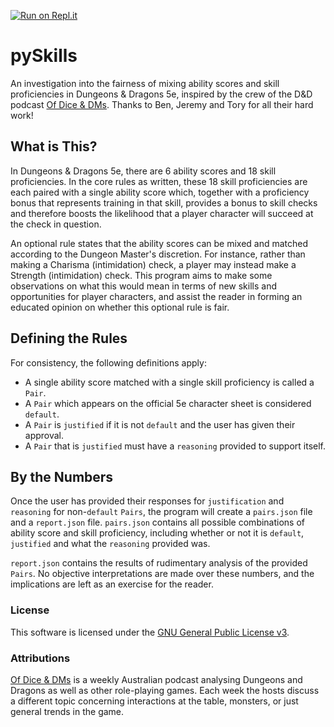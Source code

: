 [![Run on Repl.it](https://repl.it/badge/github/zachwingrave/pySkills)](https://repl.it/github/zachwingrave/pySkills)

# pySkills

An investigation into the fairness of mixing ability scores and skill proficiencies in Dungeons & Dragons 5e, inspired by the crew of the D&D podcast [Of Dice & DMs](https://soundcloud.com/ofdiceanddms). Thanks to Ben, Jeremy and Tory for all their hard work!

## What is This?

In Dungeons & Dragons 5e, there are 6 ability scores and 18 skill proficiencies. In the core rules as written, these 18 skill proficiencies are each paired with a single ability score which, together with a proficiency bonus that represents training in that skill, provides a bonus to skill checks and therefore boosts the likelihood that a player character will succeed at the check in question.

An optional rule states that the ability scores can be mixed and matched according to the Dungeon Master's discretion. For instance, rather than making a Charisma (intimidation) check, a player may instead make a Strength (intimidation) check. This program aims to make some observations on what this would mean in terms of new skills and opportunities for player characters, and assist the reader in forming an educated opinion on whether this optional rule is fair.

## Defining the Rules

For consistency, the following definitions apply:

- A single ability score matched with a single skill proficiency is called a `Pair`.
- A `Pair` which appears on the official 5e character sheet is considered `default`.
- A `Pair` is `justified` if it is not `default` and the user has given their approval.
- A `Pair` that is `justified` must have a `reasoning` provided to support itself.

## By the Numbers

Once the user has provided their responses for `justification` and `reasoning` for non-`default` `Pairs`, the program will create a `pairs.json` file and a `report.json` file. `pairs.json` contains all possible combinations of ability score and skill proficiency, including whether or not it is `default`, `justified` and what the `reasoning` provided was.

`report.json` contains the results of rudimentary analysis of the provided `Pairs`. No objective interpretations are made over these numbers, and the implications are left as an exercise for the reader.

### License
This software is licensed under the [GNU General Public License v3](LICENSE.md).

### Attributions
[Of Dice & DMs](https://soundcloud.com/ofdiceanddms) is a weekly Australian podcast analysing Dungeons and Dragons as well as other role-playing games. Each week the hosts discuss a different topic concerning interactions at the table, monsters, or just general trends in the game.
